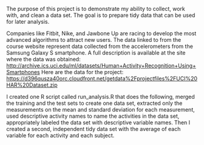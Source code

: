 The purpose of this project is to demonstrate my ability to collect, work with, and clean a data set. The goal is to prepare tidy data that can be used for later analysis.

Companies like Fitbit, Nike, and Jawbone Up are racing to develop the most advanced algorithms to attract new users. The data linked to from the course website represent data collected from the accelerometers from the Samsung Galaxy S smartphone. A full description is available at the site where the data was obtained:
http://archive.ics.uci.edu/ml/datasets/Human+Activity+Recognition+Using+Smartphones
Here are the data for the project:
https://d396qusza40orc.cloudfront.net/getdata%2Fprojectfiles%2FUCI%20HAR%20Dataset.zip

I created one R script called run_analysis.R that does the following, 
merged the training and the test sets to create one data set,
extracted only the measurements on the mean and standard deviation for each measurement,
used descriptive activity names to name the activities in the data set,
appropriately labeled the data set with descriptive variable names. 
Then I created a second, independent tidy data set with the average of each variable for each activity and each subject.
